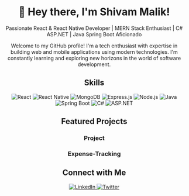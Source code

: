 <h1 align="center">👋 Hey there, I'm Shivam Malik!</h1>

<!-- Bio -->
<p align="center">Passionate React & React Native Developer | MERN Stack Enthusiast | C# ASP.NET | Java Spring Boot Aficionado</p>

<!-- Introduction -->
<p align="center">Welcome to my GitHub profile! I'm a tech enthusiast with expertise in building web and mobile applications using modern technologies. I'm constantly learning and exploring new horizons in the world of software development.</p>

<!-- Skills -->
<h2 align="center">Skills</h2>
<p align="center">
  <img src="https://img.shields.io/badge/React-61DAFB?style=for-the-badge&logo=react&logoColor=white" alt="React">
  <img src="https://img.shields.io/badge/React_Native-61DAFB?style=for-the-badge&logo=react&logoColor=white" alt="React Native">
  <img src="https://img.shields.io/badge/MongoDB-47A248?style=for-the-badge&logo=mongodb&logoColor=white" alt="MongoDB">
  <img src="https://img.shields.io/badge/Express.js-000000?style=for-the-badge&logo=express&logoColor=white" alt="Express.js">
  <img src="https://img.shields.io/badge/Node.js-339933?style=for-the-badge&logo=node.js&logoColor=white" alt="Node.js">
  <img src="https://img.shields.io/badge/Java-007396?style=for-the-badge&logo=java&logoColor=white" alt="Java">
  <img src="https://img.shields.io/badge/Spring_Boot-6DB33F?style=for-the-badge&logo=spring&logoColor=white" alt="Spring Boot">
  <img src="https://img.shields.io/badge/C%23-239120?style=for-the-badge&logo=c-sharp&logoColor=white" alt="C#">
  <img src="https://img.shields.io/badge/ASP.NET-5C2D91?style=for-the-badge&logo=.net&logoColor=white" alt="ASP.NET">
</p>
</p>

<!-- Projects -->
<h2 align="center">Featured Projects</h2>

<!-- Project -->
<h3 align="center">Project </h3>
<h3 align="center">Expense-Tracking</h3>
<p align="center">
  <a href="https://github.com/shivammalik4u/Expense-Tracking">
<!--     <img src="Project 1 Image URL" alt="Project 1" width="300" height="200"> -->
  </a>
</p>


<!-- Connect with Me -->
<h2 align="center">Connect with Me</h2>
<p align="center">
  <a href="linkedin.com/in/shivammalik4u">
    <img src="https://img.shields.io/badge/LinkedIn-0077B5?style=for-the-badge&logo=linkedin&logoColor=white" alt="LinkedIn">
  </a>
  <a href="https://twitter.com/shivammalik4u">
    <img src="https://img.shields.io/badge/Twitter-1DA1F2?style=for-the-badge&logo=twitter&logoColor=white" alt="Twitter">
  </a>
<!--   <a href="Portfolio or Website URL">
    <img src="https://img.shields.io/badge/Portfolio-000000?style=for-the-badge&logo=dev.to&logoColor=white" alt="Portfolio">
  </a> -->
</p>
